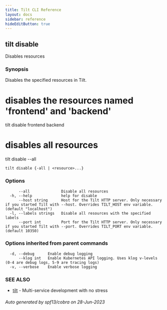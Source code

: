 ```yaml
---
title: Tilt CLI Reference
layout: docs
sidebar: reference
hideEditButton: true
---
```

## tilt disable

Disables resources

### Synopsis

Disables the specified resources in Tilt.

# disables the resources named 'frontend' and 'backend'
tilt disable frontend backend

# disables all resources
tilt disable --all

```
tilt disable {-all | <resource>...}
```

### Options

```
      --all              Disable all resources
  -h, --help             help for disable
      --host string      Host for the Tilt HTTP server. Only necessary if you started Tilt with --host. Overrides TILT_HOST env variable. (default "localhost")
  -l, --labels strings   Disable all resources with the specified labels
      --port int         Port for the Tilt HTTP server. Only necessary if you started Tilt with --port. Overrides TILT_PORT env variable. (default 10350)
```

### Options inherited from parent commands

```
  -d, --debug      Enable debug logging
      --klog int   Enable Kubernetes API logging. Uses klog v-levels (0-4 are debug logs, 5-9 are tracing logs)
  -v, --verbose    Enable verbose logging
```

### SEE ALSO

* [tilt](tilt.html)	 - Multi-service development with no stress

###### Auto generated by spf13/cobra on 28-Jun-2023
